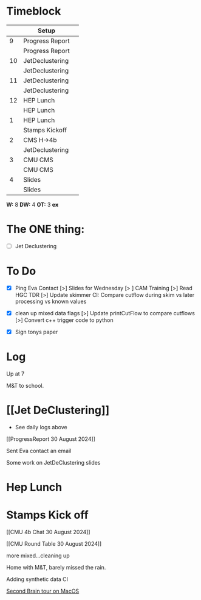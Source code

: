 # Timeblock

|     | Setup           |     |
| --- | --------------- | --- |
| 9   | Progress Report |     |
|     | Progress Report |     |
| 10  | JetDeclustering |     |
|     | JetDeclustering |     |
| 11  | JetDeclustering |     |
|     | JetDeclustering |     |
| 12  | HEP Lunch       |     |
|     | HEP Lunch       |     |
| 1   | HEP Lunch       |     |
|     | Stamps Kickoff  |     |
| 2   | CMS H->4b       |     |
|     | JetDeclustering |     |
| 3   | CMU CMS         |     |
|     | CMU CMS         |     |
| 4   | Slides          |     |
|     | Slides          |     |

**W:** 8 
**DW:** 4 
**OT:** 3
 **~~ex~~**

# The ONE thing: 
- [ ] Jet Declustering


# To Do
- [x] Ping Eva Contact
 [>] Slides for Wednesday
 [> ] CAM Training
 [>] Read HGC TDR
 [>] Update skimmer CI: Compare cutflow during skim vs later processing vs known values
- [x] clean up mixed data flags
 [>] Update printCutFlow to compare cutflows
 [>] Convert c++ trigger code to python
- [x] Sign tonys paper


# Log

Up at 7

M&T to school.

# [[Jet DeClustering]]
- See daily logs above

[[ProgressReport 30 August 2024]]

Sent Eva contact an email

Some work on JetDeClustering slides

# Hep Lunch

# Stamps Kick off

[[CMU 4b Chat 30 August 2024]]

[[CMU Round Table 30 August 2024]]

more mixed...cleaning up

Home with M&T, barely missed the rain.

Adding synthetic data CI

[Second Brain tour on MacOS](https://www.youtube.com/@mischavandenburg)

